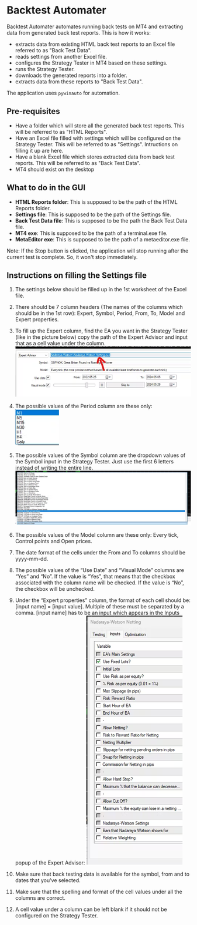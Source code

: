 # Backtest Automater

Backtest Automater automates running back tests on MT4 and extracting data from generated back test reports. 
This is how it works:
- extracts data from existing HTML back test reports to an Excel file referred to as "Back Test Data".
- reads settings from another Excel file.
- configures the Strategy Tester in MT4 based on these settings.
- runs the Strategy Tester.
- downloads the generated reports into a folder.
- extracts data from these reports to "Back Test Data". 

The application uses `pywinauto` for automation.

## Pre-requisites
- Have a folder which will store all the generated back test reports. This will be referred to as "HTML Reports".
- Have an Excel file filled with settings which will be configured on the Strategy Tester. This will be referred to as "Settings". Intructions on filling it up are here.
- Have a blank Excel file which stores extracted data from back test reports. This will be referred to as "Back Test Data".
- MT4 should exist on the desktop

## What to do in the GUI
- **HTML Reports folder**: This is supposed to be the path of the HTML Reports folder.
- **Settings file**: This is supposed to be the path of the Settings file.
- **Back Test Data file**: This is supposed to be the path the Back Test Data file.
- **MT4 exe**: This is supposed to be the path of a terminal.exe file.
- **MetaEditor exe**: This is supposed to be the path of a metaeditor.exe file.

Note: If the Stop button is clicked, the application will stop running after the current test is complete. So, it won't stop immediately.

## Instructions on filling the Settings file
1. The settings below should be filled up in the 1st worksheet of the Excel file.

2. There should be 7 column headers (The names of the columns which should be in the 1st row): Expert, Symbol, Period, From, To, Model and Expert properties.

3. To fill up the Expert column, find the EA you want in the Strategy Tester (like in the picture below) copy the path of the Expert Advisor and input that as a cell value under the column.
![Expert Advisor being chosen on Strategy Tester](media/expert.png)

4. The possible values of the Period column are these only: 
![dropdown of periods](media/periods.png)

5. The possible values of the Symbol column are the dropdown values of the Symbol input in the Strategy Tester. Just use the first 6 letters instead of writing the entire line.
![Dropdown of symbols](media/symbols.png)

6. The possible values of the Model column are these only: Every tick, Control points and Open prices.

7. The date format of the cells under the From and To columns should be yyyy-mm-dd.

8. The possible values of the “Use Date” and “Visual Mode” columns are “Yes” and “No”. If the value is “Yes”, that means that the checkbox associated with the column name will be checked. If the value is “No”, the checkbox will be unchecked. 

9. Under the “Expert properties” column, the format of each cell should be: [input name] = [input value]. Multiple of these must be separated by a comma. [input name] has to be an input which appears in the Inputs popup of the Expert Advisor:
![Inputs of EA](media/inputs.png)

10. Make sure that back testing data is available for the symbol, from and to dates that you've selected.

11. Make sure that the spelling and format of the cell values under all the columns are correct.

12. A cell value under a column can be left blank if it should not be configured on the Strategy Tester.